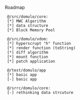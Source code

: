 
 Roadmap

     @/src/domulo/core:
     [*] MWC Algorithm
     [*] data structure
     [*] Block Memory Pool

     @/src/domulo/vdom:     
     [*] hyperscrupt "h" function 
     [*] render function (toString)
     [*] diff algorithm
     [*] mount function
     [*] patch application

     @/test/domulo/app
     [*] basic app
     [-] basic app
     
     @/srrc/domulo/core:
     [-] rethinking data strcuture